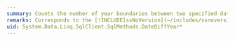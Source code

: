 ```yaml
---
summary: Counts the number of year boundaries between two specified dates.
remarks: Corresponds to the [!INCLUDE[ssNoVersion](~/includes/ssnoversion-md.md)] `DATEDIFF` function; using `year` to specify the type of time boundary crossed. For more about this [!INCLUDE[ssNoVersion](~/includes/ssnoversion-md.md)] function, see [DATEDIFF](http://go.microsoft.com/fwlink/?LinkId=114010) in the Microsoft SQL Server Books Online.
uid: System.Data.Linq.SqlClient.SqlMethods.DateDiffYear*
---
```

